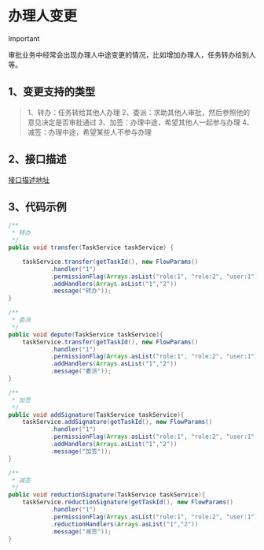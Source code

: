 # 办理人变更
> [!IMPORTANT]  
> 审批业务中经常会出现办理人中途变更的情况，比如增加办理人，任务转办给别人等。

## 1、变更支持的类型
> 1、转办：任务转给其他人办理
> 2、委派：求助其他人审批，然后参照他的意见决定是否审批通过
> 3、加签：办理中途，希望其他人一起参与办理
> 4、减签：办理中途，希望某些人不参与办理

## 2、接口描述
[接口描述地址](http://www.warm-flow.cn/master/guide/api.html#_3-1%E3%80%81%E6%B5%81%E7%A8%8B%E8%B7%B3%E8%BD%AC)
</br>

## 3、代码示例

```java
/**
 * 转办
 */
public void transfer(TaskService taskService) {

    taskService.transfer(getTaskId(), new FlowParams()
            .handler("1")
            .permissionFlag(Arrays.asList("role:1", "role:2", "user:1"))
            .addHandlers(Arrays.asList("1","2"))
            .message("转办"));
}

/**
 * 委派
 */
public void depute(TaskService taskService){
    taskService.transfer(getTaskId(), new FlowParams()
            .handler("1")
            .permissionFlag(Arrays.asList("role:1", "role:2", "user:1"))
            .addHandlers(Arrays.asList("1","2"))
            .message("委派"));
}

/**
 * 加签
 */
public void addSignature(TaskService taskService){
    taskService.addSignature(getTaskId(), new FlowParams()
            .handler("1")
            .permissionFlag(Arrays.asList("role:1", "role:2", "user:1"))
            .addHandlers(Arrays.asList("1","2"))
            .message("加签"));
}

/**
 * 减签
 */
public void reductionSignature(TaskService taskService){
    taskService.reductionSignature(getTaskId(), new FlowParams()
            .handler("1")
            .permissionFlag(Arrays.asList("role:1", "role:2", "user:1"))
            .reductionHandlers(Arrays.asList("1","2"))
            .message("减签"));
}
```
